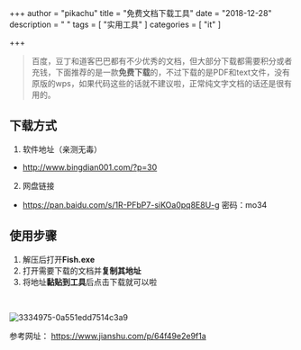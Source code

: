 +++
author = "pikachu"
title = "免费文档下载工具"
date = "2018-12-28"
description = " "
tags = [
	"实用工具"
]
categories = [
    "it"
]

+++




> 百度，豆丁和道客巴巴都有不少优秀的文档，但大部分下载都需要积分或者充钱，下面推荐的是一款**免费下载**的，不过下载的是PDF和text文件，没有原版的wps，如果代码这些的话就不建议啦，正常纯文字文档的话还是很有用的。

## 下载方式

1. 软件地址（亲测无毒）

- http://www.bingdian001.com/?p=30

2. 网盘链接

- https://pan.baidu.com/s/1R-PFbP7-siKOa0pq8E8U-g     密码：mo34


## 使用步骤
1. 解压后打开**Fish.exe**
2. 打开需要下载的文档并**复制其地址**
3. 将地址**黏贴到工具**后点击下载就可以啦

<br>

![3334975-0a551edd7514c3a9](https://user-images.githubusercontent.com/38284818/50487012-873e5900-0a37-11e9-94da-ba56af2f1508.png)


参考网址： https://www.jianshu.com/p/64f49e2e9f1a